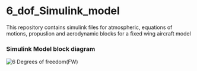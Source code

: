 # 6_dof_Simulink_model
This repository contains simulink files for atmospheric, equations of motions, propuslion and aerodynamic blocks for a fixed wing aircraft model

### Simulink Model block diagram
![6 Degrees of freedom(FW)](./Simulink_model)
